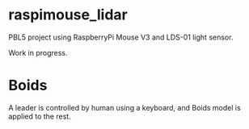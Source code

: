 # raspimouse_lidar
PBL5 project using RaspberryPi Mouse V3 and LDS-01 light sensor.

Work in progress.

# Boids
A leader is controlled by human using a keyboard, and Boids model is applied to the rest.

